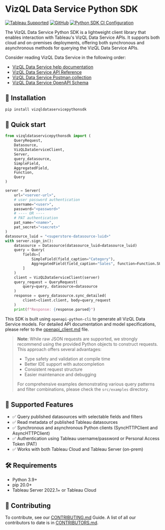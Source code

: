 # VizQL Data Service Python SDK 

[![Tableau Supported](https://img.shields.io/badge/Support%20Level-Tableau%20Supported-53bd92.svg)](https://www.tableau.com/support-levels-it-and-developer-tools)
[![GitHub](https://img.shields.io/badge/license-MIT-brightgreen.svg)](https://raw.githubusercontent.com/Tableau/TabPy/master/LICENSE)
[![Python SDK CI Configuration](https://github.com/tableau/VizQL-Data-Service/actions/workflows/python_gitlab_ci.yml/badge.svg)](https://github.com/tableau/VizQL-Data-Service/actions/workflows/python_gitlab_ci.yml)

The VizQL Data Service Python SDK is a lightweight client library that enables interaction with Tableau's VizQL Data Service APIs. It supports both cloud and on-premises deployments, offering both synchronous and asynchronous methods for querying the VizQL Data Service APIs.

Consider reading VizQL Data Service in the following order:
- [VizQL Data Service help documentation](https://help.tableau.com/current/api/vizql-data-service/en-us/index.html)
- [VizQL Data Service API Reference](https://help.tableau.com/current/api/vizql-data-service/en-us/reference/index.html)
- [VizQL Data Service Postman collection](https://www.postman.com/salesforce-developers/salesforce-developers/folder/jdy4gr3/vizql-data-service-queries)
- [VizQL Data Service OpenAPI Schema](https://github.com/tableau/VizQL-Data-Service/blob/main/VizQLDataServiceOpenAPISchema.json)

## 🔧 Installation
```bash
pip install vizqldataservicepythonsdk
```

## 🚀 Quick start
```python
from vizqldataservicepythonsdk import (
    QueryRequest,
    Datasource,
    VizQLDataServiceClient,
    Server,
    query_datasource,
    SimpleField,
    AggregatedField,
    Function,
    Query
)

server = Server(
    url="<server-url>",
    # user password authentication
    username="<user>",
    password="<password>"
    # ---- OR ----
    # PAT authentication
    pat_name="<name>",
    pat_secret="<secret>"
)
datasource_luid = "<superstore-datasource-luid>"
with server.sign_in():
    datasource = Datasource(datasource_luid=datasource_luid)
    query = Query(
        fields=[
            SimpleField(field_caption="Category"),
            AggregatedField(field_caption="Sales", function=Function.SUM),
        ]
    )
    client = VizQLDataServiceClient(server)
    query_request = QueryRequest(
        query=query, datasource=datasource
    )
    response = query_datasource.sync_detailed(
        client=client.client, body=query_request
    )
    print(f"Response: {response.parsed}")
```

This SDK is built using `openapi-python-cli` to generate all VizQL Data Service models. For detailed API documentation and model specifications, please refer to the [openapi_client.md](https://github.com/tableau/VizQL-Data-Service/python_sdk/openapi_client.md) file. 

> **Note**: While raw JSON requests are supported, we strongly recommend using the provided Python objects to construct requests. This approach offers several advantages:
> - Type safety and validation at compile time
> - Better IDE support with autocompletion
> - Consistent request structure
> - Easier maintenance and debugging
>
> For comprehensive examples demonstrating various query patterns and filter combinations, please check the `src/examples` directory.

## 📘 Supported Features
- ✅ Query published datasources with selectable fields and filters
- ✅ Read metadata of published Tableau datasources
- ✅ Synchronous and asynchronous Python clients (SyncHTTPClient and AsyncHTTPClient)
- ✅ Authentication using Tableau username/password or Personal Access Token (PAT)
- ✅ Works with both Tableau Cloud and Tableau Server (on-prem)

## 🛠️ Requirements
- Python 3.9+
- pip 20.0+
- Tableau Server 2022.1+ or Tableau Cloud

## 🤝 Contributing
To contribute, see our [CONTRIBUTING.md](https://github.com/tableau/VizQL-Data-Service/python_sdk/CONTRIBUTING.md) Guide. A list of all our contributors to date is in [CONTRIBUTORS.md](https://github.com/tableau/VizQL-Data-Service/python_sdk/CONTRIBUTORS.md).
